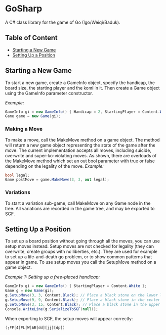 GoSharp
=======

A C# class library for the game of Go (Igo/Weiqi/Baduk).

## Table of Content
* [Starting a New Game](#starting-a-new-game)
* [Setting Up a Position](#setting-up-a-position)


## Starting a New Game
To start a new game, create a GameInfo object, specify the handicap, the board size, the starting player and the komi in it. Then create a Game object using the GameInfo parameter constructor.

*Example:*

```c#
GameInfo gi = new GameInfo() { Handicap = 2, StartingPlayer = Content.White };
Game game = new Game(gi);
```

### Making a Move
To make a move, call the MakeMove method on a game object. The method will return a new game object representing the state of the game after the move. The current implementation accepts all moves, including suicide, overwrite and super-ko-violating moves. As shown, there are overloads of the MakeMove method which set an out bool parameter with true or false depending on the legality of the move.
*Example:*
```c#
bool legal;
Game postMove = game.MakeMove(3, 3, out legal);
```
### Variations
To start a variation sub-game, call MakeMove on any Game node in the tree. All variations are recorded in the game tree, and may be exported to SGF.

## Setting Up a Position
To set up a board position without going through all the moves, you can use setup moves instead. Setup moves are not checked for legality (they can overwrite, create groups with no liberties, etc.). They are used for example to set up a life-and-death go problem, or to show common patterns that appear in game. To use setup moves you call the SetupMove method on a game object.

*Example 1: Setting up a free-placed handicap:*

```c#
GameInfo gi = new GameInfo() { StartingPlayer = Content.White };
Game g = new Game(gi);
g.SetupMove(3, 3, Content.Black); // Place a black stone on the lower left star point.
g.SetupMove(9, 9, Content.Black); // Place a black stone in the center of the board.
g.SetupMove(3, 15, Content.Black); // Place a black stone in the upper left star point.
Console.WriteLine(g.SerializeToSGF(null));
```

When exporting to SGF, the setup moves will appear correctly:

    (;FF[4]PL[W]AB[dd][jj][dp])
